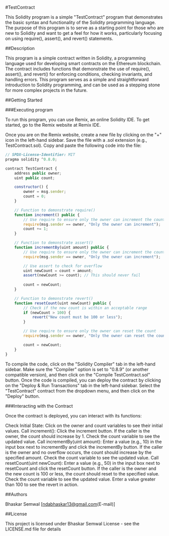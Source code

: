 #TestContract

This Solidity program is a simple "TestContract" program that demonstrates the basic syntax and functionality of the Solidity programming language. The purpose of this program is to serve as a starting point for those who are new to Solidity and want to get a feel for how it works, particularly focusing on using require(), assert(), and revert() statements.

##Description

This program is a simple contract written in Solidity, a programming language used for developing smart contracts on the Ethereum blockchain. The contract includes functions that demonstrate the use of require(), assert(), and revert() for enforcing conditions, checking invariants, and handling errors. This program serves as a simple and straightforward introduction to Solidity programming, and can be used as a stepping stone for more complex projects in the future.

##Getting Started

###Executing program

To run this program, you can use Remix, an online Solidity IDE. To get started, go to the Remix website at Remix IDE.

Once you are on the Remix website, create a new file by clicking on the "+" icon in the left-hand sidebar. Save the file with a .sol extension (e.g., TestContract.sol). Copy and paste the following code into the file:

```javascript
// SPDX-License-Identifier: MIT
pragma solidity ^0.8.0;

contract TestContract {
    address public owner;
    uint public count;

    constructor() {
        owner = msg.sender;
        count = 0;
    }

    // Function to demonstrate require()
    function increment() public {
        // Use require to ensure only the owner can increment the count
        require(msg.sender == owner, "Only the owner can increment");
        count += 1;
    }

    // Function to demonstrate assert()
    function incrementBy(uint amount) public {
        // Use require to ensure only the owner can increment the count
        require(msg.sender == owner, "Only the owner can increment");

        // Use assert to check for overflow 
        uint newCount = count + amount;
        assert(newCount >= count); // This should never fail
        
        count = newCount;
    }

    // Function to demonstrate revert()
    function resetCount(uint newCount) public {
        // Check if the new count is within an acceptable range
        if (newCount > 100) {
            revert("New count must be 100 or less");
        }

        // Use require to ensure only the owner can reset the count
        require(msg.sender == owner, "Only the owner can reset the count");

        count = newCount;
    }
}

```
To compile the code, click on the "Solidity Compiler" tab in the left-hand sidebar. Make sure the "Compiler" option is set to "0.8.9" (or another compatible version), and then click on the "Compile TestContract.sol" button.
Once the code is compiled, you can deploy the contract by clicking on the "Deploy & Run Transactions" tab in the left-hand sidebar. Select the "TestContract" contract from the dropdown menu, and then click on the "Deploy" button.

###Interacting with the Contract

Once the contract is deployed, you can interact with its functions:

Check Initial State: Click on the owner and count variables to see their initial values.
Call increment(): Click the increment button. If the caller is the owner, the count should increase by 1. Check the count variable to see the updated value.
Call incrementBy(uint amount): Enter a value (e.g., 10) in the input box next to incrementBy and click the incrementBy button. If the caller is the owner and no overflow occurs, the count should increase by the specified amount. Check the count variable to see the updated value.
Call resetCount(uint newCount): Enter a value (e.g., 50) in the input box next to resetCount and click the resetCount button. If the caller is the owner and the new count is 100 or less, the count should reset to the specified value. Check the count variable to see the updated value. Enter a value greater than 100 to see the revert in action.

##Authors

Bhaskar Semwal
[ndabhaskar13@gmail.com(E-mail)]

##License

This project is licensed under Bhaskar Semwal License - see the LICENSE.md file for details
